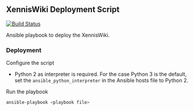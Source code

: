 ## XennisWiki Deployment Script

[![Build Status](https://travis-ci.org/Xennis/xenniswiki-deployment-script.svg?branch=master)](https://travis-ci.org/Xennis/xenniswiki-deployment-script)

Ansible playbook to deploy the XennisWiki.

### Deployment

Configure the script

* Python 2 as interpreter is required. For the case Python 3 is the default, set the `ansible_python_interpreter` in the Ansible hosts file to Python 2.

Run the playbook
```sh
ansible-playbook <playbook file>
```
